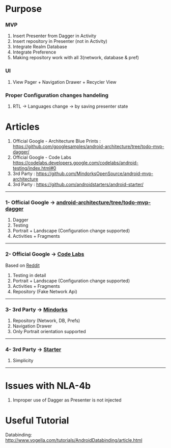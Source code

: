 # Purpose
### MVP
1) Insert Presenter from Dagger in Activity
2) Insert repository in Presenter (not in Activity)
3) Integrate Realm Database
4) Integrate Preference
5) Making repository work with all 3(network, database & pref)
### UI
1) View Pager + Navigation Drawer + Recycler View
### Proper Configuration changes handeling
1) RTL -> Languages change -> by saving presenter state


# Articles
1) Official Google - Architecture Blue Prints : https://github.com/googlesamples/android-architecture/tree/todo-mvp-dagger/
2) Official Google - Code Labs https://codelabs.developers.google.com/codelabs/android-testing/index.html#0
3) 3rd Party : https://github.com/MindorksOpenSource/android-mvp-architecture
4) 3rd Party : https://github.com/androidstarters/android-starter/

----
### 1- Official Google -> [android-architecture/tree/todo-mvp-dagger](https://github.com/googlesamples/android-architecture/tree/todo-mvp-dagger/)

1) Dagger
2) Testing
3) Portrait + Landscape (Configuration change supported)
4) Activities + Fragments

----
### 2- Official Google -> [Code Labs](https://codelabs.developers.google.com/codelabs/android-testing/index.html#0)

Based on [Reddit](https://www.reddit.com/r/androiddev/comments/75wgde/android_architecture_blueprints_todomvp_sample/do9lrs3/)

1) Testing in detail
2) Portrait + Landscape (Configuration change supported)
3) Activities + Fragments
4) Repository (Fake Network Api)

----
### 3- 3rd Party -> [Mindorks](https://github.com/googlesamples/android-architecture/tree/todo-mvp-dagger/)

1) Repository (Network, DB, Prefs)
2) Navigation Drawer
3) Only Portrait orientation supported

----
### 4- 3rd Party -> [Starter](https://github.com/androidstarters/android-starter/)

1) Simplicity

----

# Issues with NLA-4b
1) Improper use of Dagger as Presenter is not injected

# Useful Tutorial
Databinding:
http://www.vogella.com/tutorials/AndroidDatabinding/article.html

